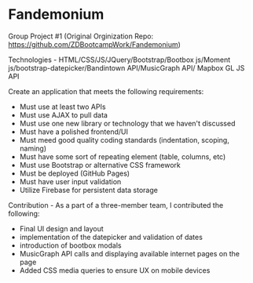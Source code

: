 # Fandemonium

Group Project #1 (Original Orginization Repo: https://github.com/ZDBootcampWork/Fandemonium)

Technologies - HTML/CSS/JS/JQuery/Bootstrap/Bootbox js/Moment js/bootstrap-datepicker/Bandintown API/MusicGraph API/ Mapbox GL JS API 

Create an application that meets the following requirements:
- Must use at least two APIs 
- Must use AJAX to pull data
- Must use one new library or technology that we haven't discussed
- Must have a polished frontend/UI
- Must meed good quality coding standards (indentation, scoping, naming)
- Must have some sort of repeating element (table, columns, etc)
- Must use Bootstrap or alternative CSS framework
- Must be deployed (GitHub Pages)
- Must have user input validation
- Utilize Firebase for persistent data storage 

Contribution - As a part of a three-member team, I contributed the following:
- Final UI design and layout
- implementation of the datepicker and validation of dates
- introduction of bootbox modals
- MusicGraph API calls and displaying available internet pages on the page
- Added CSS media queries to ensure UX on mobile devices

